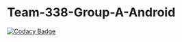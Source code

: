 # Team-338-Group-A-Android

[![Codacy Badge](https://api.codacy.com/project/badge/Grade/5c14fd5f254b45fc88d1458f0c6210b3)](https://app.codacy.com/gh/BuildForSDGCohort2/Team-338-Group-A-Android?utm_source=github.com&utm_medium=referral&utm_content=BuildForSDGCohort2/Team-338-Group-A-Android&utm_campaign=Badge_Grade_Dashboard)